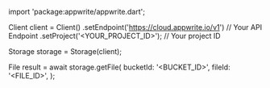import 'package:appwrite/appwrite.dart';

Client client = Client()
    .setEndpoint('https://cloud.appwrite.io/v1') // Your API Endpoint
    .setProject('<YOUR_PROJECT_ID>'); // Your project ID

Storage storage = Storage(client);

File result = await storage.getFile(
    bucketId: '<BUCKET_ID>',
    fileId: '<FILE_ID>',
);

